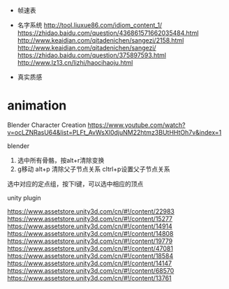 - 帧速表

- 名字系统
http://tool.liuxue86.com/idiom_content_1/
https://zhidao.baidu.com/question/436861571662035484.html
http://www.keaidian.com/qitadenichen/sangezi/2158.html
http://www.keaidian.com/qitadenichen/sangezi/
https://zhidao.baidu.com/question/375897593.html
http://www.lz13.cn/lizhi/haocihaoju.html

- 真实质感


# animation
Blender Character Creation
https://www.youtube.com/watch?v=ocLZNRasU64&list=PLFt_AvWsXl0djuNM22htmz3BUtHHtOh7v&index=1


blender
1. 选中所有骨骼，按alt+r清除变换
2. g移动
alt+p 清除父子节点关系
cltrl+p设置父子节点关系

选中对应的定点组，按下l键，可以选中相应的顶点



unity plugin

https://www.assetstore.unity3d.com/cn/#!/content/22983
https://www.assetstore.unity3d.com/cn/#!/content/15277
https://www.assetstore.unity3d.com/cn/#!/content/14914
https://www.assetstore.unity3d.com/cn/#!/content/14808
https://www.assetstore.unity3d.com/cn/#!/content/19779
https://www.assetstore.unity3d.com/cn/#!/content/47081
https://www.assetstore.unity3d.com/cn/#!/content/18584
https://www.assetstore.unity3d.com/cn/#!/content/14147
https://www.assetstore.unity3d.com/cn/#!/content/68570
https://www.assetstore.unity3d.com/cn/#!/content/13761